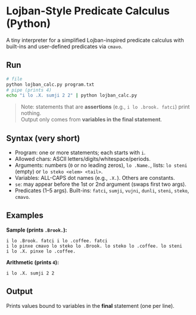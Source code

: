 # Lojban-Style Predicate Calculus (Python)

A tiny interpreter for a simplified Lojban-inspired predicate calculus with built-ins and user-defined predicates via `cmavo`.

## Run
```bash
# file
python lojban_calc.py program.txt
# pipe (prints 4)
echo "i lo .X. sumji 2 2" | python lojban_calc.py
```
> Note: statements that are **assertions** (e.g., `i lo .brook. fatci`) print nothing.  
> Output only comes from **variables in the final statement**.

## Syntax (very short)
- Program: one or more statements; each starts with `i`.
- Allowed chars: ASCII letters/digits/whitespace/periods.
- Arguments: numbers (`0` or no leading zeros), `lo .Name.`, lists: `lo steni` (empty) or `lo steko <elem> <tail>`.
- Variables: ALL-CAPS dot names (e.g., `.X.`). Others are constants.
- `se`: may appear before the 1st or 2nd argument (swaps first two args).
- Predicates (1–5 args). Built-ins: `fatci`, `sumji`, `vujni`, `dunli`, `steni`, `steko`, `cmavo`.

## Examples
**Sample (prints `.Brook.`):**
```
i lo .Brook. fatci i lo .coffee. fatci
i lo pinxe cmavo lo steko lo .Brook. lo steko lo .coffee. lo steni
i lo .X. pinxe lo .coffee.
```

**Arithmetic (prints `4`):**
```
i lo .X. sumji 2 2
```

## Output
Prints values bound to variables in the **final** statement (one per line).
